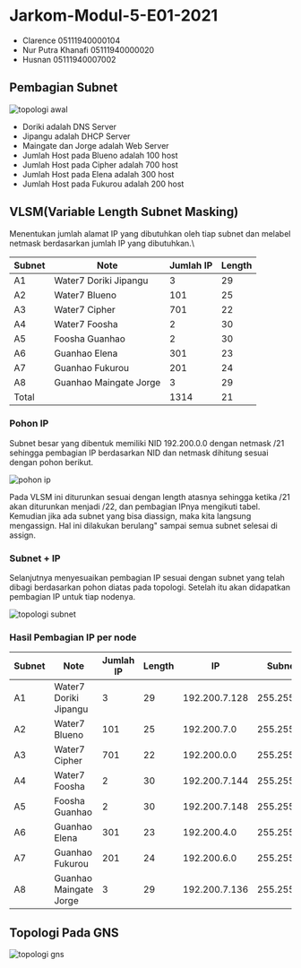 # Jarkom-Modul-5-E01-2021

- Clarence 05111940000104
- Nur Putra Khanafi 05111940000020
- Husnan 05111940007002

## Pembagian Subnet

![topologi awal](https://user-images.githubusercontent.com/65794806/145667043-9e7bc343-492e-41a6-a3d4-e77843c96ce4.png)

- Doriki adalah DNS Server
- Jipangu adalah DHCP Server
- Maingate dan Jorge adalah Web Server
- Jumlah Host pada Blueno adalah 100 host
- Jumlah Host pada Cipher adalah 700 host
- Jumlah Host pada Elena adalah 300 host
- Jumlah Host pada Fukurou adalah 200 host

## VLSM(Variable Length Subnet Masking)

Menentukan jumlah alamat IP yang dibutuhkan oleh tiap subnet dan  melabel netmask berdasarkan jumlah IP yang dibutuhkan.\

| Subnet | Note | Jumlah IP | Length |
| --- | --- | --- | --- |
| A1 | Water7 Doriki Jipangu | 3 | 29 |
| A2 | Water7 Blueno | 101 | 25 |
| A3 | Water7 Cipher | 701 | 22 |
| A4 | Water7 Foosha | 2 | 30 |
| A5 | Foosha Guanhao | 2 | 30 |
| A6 | Guanhao Elena | 301 | 23 |
| A7 | Guanhao Fukurou | 201 | 24 |
| A8 | Guanhao Maingate Jorge | 3 | 29 |
| Total |  | 1314 | 21 |

### Pohon IP

Subnet besar yang dibentuk memiliki NID 192.200.0.0 dengan netmask /21 sehingga pembagian IP berdasarkan NID dan netmask dihitung sesuai dengan pohon berikut.

![pohon ip](https://user-images.githubusercontent.com/65794806/145666971-0b67d798-f095-4e2a-86b8-1a0295df2849.png)

Pada VLSM ini diturunkan sesuai dengan length atasnya sehingga ketika /21 akan diturunkan menjadi /22, dan pembagian IPnya mengikuti tabel. Kemudian jika ada subnet yang bisa diassign, maka kita langsung mengassign. Hal ini dilakukan berulang" sampai semua subnet selesai di assign.

### Subnet + IP

Selanjutnya menyesuaikan pembagian IP sesuai dengan subnet yang telah dibagi berdasarkan pohon diatas pada topologi. Setelah itu akan didapatkan pembagian IP untuk tiap nodenya.

![topologi subnet](https://user-images.githubusercontent.com/65794806/145666890-f127faf4-841f-4ce3-a860-2d9b46035ca3.png)

### Hasil Pembagian IP per node

| Subnet | Note | Jumlah IP | Length | IP | Subnet Mask |
| --- | --- | --- | --- | --- | --- |
| A1 | Water7 Doriki Jipangu | 3 | 29 | 192.200.7.128 | 255.255.255.248 |
| A2 | Water7 Blueno | 101 | 25 | 192.200.7.0 | 255.255.255.128 |
| A3 | Water7 Cipher | 701 | 22 | 192.200.0.0 | 255.255.252.0 |
| A4 | Water7 Foosha | 2 | 30 | 192.200.7.144 | 255.255.255.252 |
| A5 | Foosha Guanhao | 2 | 30 | 192.200.7.148 | 255.255.255.252 |
| A6 | Guanhao Elena | 301 | 23 | 192.200.4.0 | 255.255.254.0 |
| A7 | Guanhao Fukurou | 201 | 24 | 192.200.6.0 | 255.255.255.0 |
| A8 | Guanhao Maingate Jorge | 3 | 29 | 192.200.7.136 | 255.255.255.248 |

## Topologi Pada GNS

![topologi gns](https://user-images.githubusercontent.com/65794806/145667142-4c366eaf-c4f4-4736-82d5-310cd0c6722d.png)
